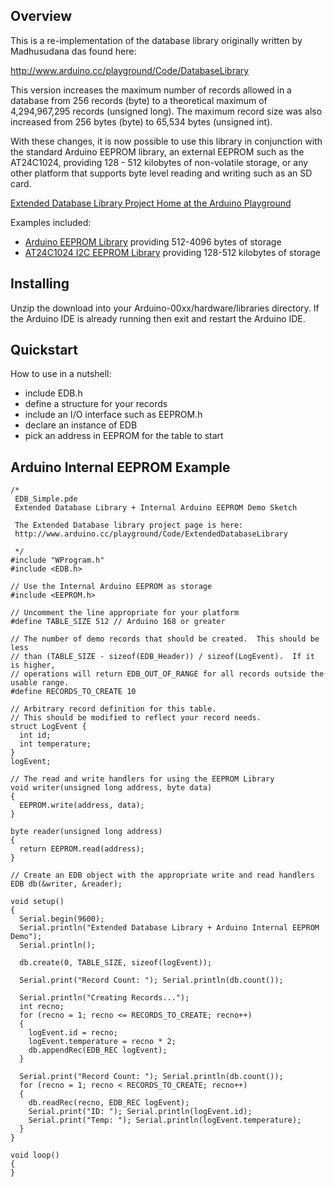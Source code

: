 ## Overview ##

This is a re-implementation of the database library originally written by Madhusudana das found here:

http://www.arduino.cc/playground/Code/DatabaseLibrary

This version increases the maximum number of records allowed in a database from 256 records (byte) to a theoretical maximum of 4,294,967,295 records (unsigned long). The maximum record size was also increased from 256 bytes (byte) to 65,534 bytes (unsigned int).

With these changes, it is now possible to use this library in conjunction with the standard Arduino EEPROM library, an external EEPROM such as the AT24C1024, providing 128 - 512 kilobytes of non-volatile storage, or any other platform that supports byte level reading and writing such as an SD card.

[Extended Database Library Project Home at the Arduino Playground](http://www.arduino.cc/playground/Code/ExtendedDatabaseLibrary)

Examples included:

  * [Arduino EEPROM Library](http://www.arduino.cc/en/Reference/EEPROM) providing 512-4096 bytes of storage
  * [AT24C1024 I2C EEPROM Library](http://arduino.cc/playground/Code/I2CEEPROM24C1024) providing 128-512 kilobytes of storage

## Installing ##

Unzip the download into your Arduino-00xx/hardware/libraries directory. If the Arduino IDE is already running then exit and restart the Arduino IDE.

## Quickstart ##

How to use in a nutshell:

  * include EDB.h
  * define a structure for your records
  * include an I/O interface such as EEPROM.h
  * declare an instance of EDB
  * pick an address in EEPROM for the table to start

## Arduino Internal EEPROM Example ##
```
/*
 EDB_Simple.pde
 Extended Database Library + Internal Arduino EEPROM Demo Sketch 
 
 The Extended Database library project page is here:
 http://www.arduino.cc/playground/Code/ExtendedDatabaseLibrary
 
 */
#include "WProgram.h"
#include <EDB.h>

// Use the Internal Arduino EEPROM as storage
#include <EEPROM.h>

// Uncomment the line appropriate for your platform
#define TABLE_SIZE 512 // Arduino 168 or greater

// The number of demo records that should be created.  This should be less 
// than (TABLE_SIZE - sizeof(EDB_Header)) / sizeof(LogEvent).  If it is higher, 
// operations will return EDB_OUT_OF_RANGE for all records outside the usable range.
#define RECORDS_TO_CREATE 10

// Arbitrary record definition for this table.  
// This should be modified to reflect your record needs.
struct LogEvent {
  int id;
  int temperature;
} 
logEvent;

// The read and write handlers for using the EEPROM Library
void writer(unsigned long address, byte data)
{
  EEPROM.write(address, data);
}

byte reader(unsigned long address)
{
  return EEPROM.read(address);
}

// Create an EDB object with the appropriate write and read handlers
EDB db(&writer, &reader);

void setup()
{
  Serial.begin(9600);
  Serial.println("Extended Database Library + Arduino Internal EEPROM Demo");
  Serial.println();

  db.create(0, TABLE_SIZE, sizeof(logEvent));

  Serial.print("Record Count: "); Serial.println(db.count());

  Serial.println("Creating Records...");
  int recno;
  for (recno = 1; recno <= RECORDS_TO_CREATE; recno++)
  {
    logEvent.id = recno; 
    logEvent.temperature = recno * 2;
    db.appendRec(EDB_REC logEvent);
  }

  Serial.print("Record Count: "); Serial.println(db.count());
  for (recno = 1; recno < RECORDS_TO_CREATE; recno++)
  {
    db.readRec(recno, EDB_REC logEvent);
    Serial.print("ID: "); Serial.println(logEvent.id);
    Serial.print("Temp: "); Serial.println(logEvent.temperature);   
  }
}

void loop()
{
}
```